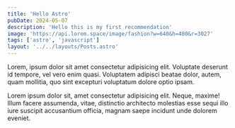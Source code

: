 ```yaml
---
title: 'Hello Astro'
pubDate: 2024-05-07
description: 'Hello this is my first recommendation'
image: 'https://api.lorem.space/image/fashion?w=640&h=480&r=3027'
tags: ['astro', 'javascript']
layout: '../../layouts/Posts.astro'
---
```


Lorem, ipsum dolor sit amet consectetur adipisicing elit. Voluptate deserunt id tempore, vel vero enim quasi. Voluptatem adipisci beatae dolor, autem, quam mollitia, quo sint excepturi voluptatum dolore optio ipsam.

Lorem ipsum dolor sit, amet consectetur adipisicing elit. Neque, maxime! Illum facere assumenda, vitae, distinctio architecto molestias esse sequi illo iure suscipit accusantium officia, magnam saepe incidunt unde dolorem eveniet.

